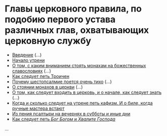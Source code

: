 
# Главы церковного правила, по подобию первого устава различных глав, охватывающих церковную службу

- [Введение](01.md) (...)
- [Начало утрени](02.md)
- [О том, с каким вниманием стоять монахам на божественных славословиях](03.md) (...)
- [Как следует петь Троичен](04.md)
- [Почему шестопсалмие поется очень тихо](05.md) (...)
- [О стоянии монахов в церкви](06.md) (...)
- [О том, как следует входить в церковь, и о начале, как следует знать](07.md) (...)
- [Когда и сколько следует на утрене петь кафизм. И о биле, когда ручные мастера встают](08.md)
- [Из пения псалтыри на вечернях в субботы и иные дни](09.md)
- [Как следует петь *Бог Богом* и *Хвалите Господа*](10.md)


...


 